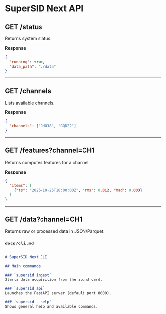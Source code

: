 # SuperSID Next API

## GET /status
Returns system status.

**Response**
```json
{
  "running": true,
  "data_path": "./data"
}
```
---

## GET /channels
Lists available channels.

**Response**
```json
{
  "channels": ["DHO38", "GQD22"]
}
```

---

## GET /features?channel=CH1
Returns computed features for a channel.

**Response**
```json
{
  "items": [
    {"ts": "2025-10-25T18:00:00Z", "rms": 0.012, "mad": 0.003}
  ]
}
```

---

## GET /data?channel=CH1
Returns raw or processed data in JSON/Parquet.

### `docs/cli.md`
```markdown

# SuperSID Next CLI

## Main commands

### `supersid ingest`
Starts data acquisition from the sound card.

### `supersid api`
Launches the FastAPI server (default port 8000).

### `supersid --help`
Shows general help and available commands.
